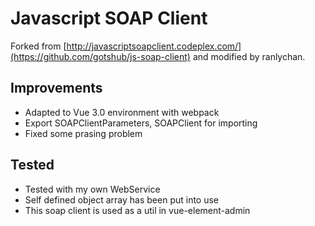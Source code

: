 Javascript SOAP Client
======================

Forked from [http://javascriptsoapclient.codeplex.com/](https://github.com/gotshub/js-soap-client) and modified by ranlychan.

Improvements
------------

* Adapted to Vue 3.0 environment with webpack
* Export SOAPClientParameters, SOAPClient for importing
* Fixed some prasing problem

Tested
------

* Tested with my own WebService
* Self defined object array has been put into use
* This soap client is used as a util in vue-element-admin

